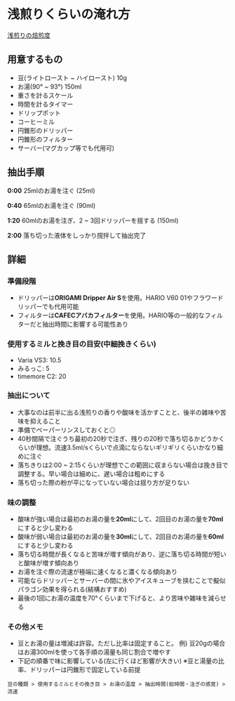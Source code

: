 # 浅煎りくらいの淹れ方
[浅煎りの焙煎度](https://mountaincoffee.co.jp/blogs/coffeecolumn/roastlevel#ruffruff-table-of-contents-item-4)

## 用意するもの

- 豆(ライトロースト ~ ハイロースト) 10g
- お湯(90° ~ 93°) 150ml
- 重さを計るスケール
- 時間を計るタイマー
- ドリップポット
- コーヒーミル
- 円錐形のドリッパー
- 円錐形のフィルター
- サーバー(マグカップ等でも代用可)

## 抽出手順

**0:00** 25mlのお湯を注ぐ (25ml)

**0:40** 65mlのお湯を注ぐ (90ml)

**1:20** 60mlのお湯を注ぎ、2 ~ 3回ドリッパーを揺する (150ml)

**2:00** 落ち切った液体をしっかり撹拌して抽出完了

## 詳細

### 準備段階
- ドリッパーは**ORIGAMI Dripper Air S**を使用。HARIO V60 01やフラワードリッパーでも代用可能
- フィルターは**CAFECアバカフィルター**を使用。HARIO等の一般的なフィルターだと抽出時間に影響する可能性あり

### 使用するミルと挽き目の目安(中細挽きくらい)
- Varia VS3: 10.5
- みるっこ: 5
- timemore C2: 20

### 抽出について
- 大事なのは前半に出る浅煎りの香りや酸味を活かすことと、後半の雑味や苦味を抑えること
- 準備でペーパーリンスしておくと◎
- 40秒間隔で注ぐうち最初の20秒で注ぎ、残りの20秒で落ち切るかどうかくらいが理想。流速3.5ml/sくらいで点滴にならないギリギリくらいかなり細めに注ぐ
- 落ちきりは2:00 ~ 2:15くらいが理想でこの範囲に収まらない場合は挽き目で調整する。早い場合は細めに、遅い場合は粗めにする
- 落ち切った際の粉が平になっていない場合は揺り方が足りない

### 味の調整
- 酸味が強い場合は最初のお湯の量を**20ml**にして、2回目のお湯の量を**70ml**にすると少し変わる
- 酸味が弱い場合は最初のお湯の量を**30ml**にして、2回目のお湯の量を**60ml**にすると少し変わる
- 落ち切る時間が長くなると苦味が増す傾向があり、逆に落ち切る時間が短いと酸味が増す傾向あり
- お湯を注ぐ際の流速が極端に速くなると濃くなる傾向あり
- 可能ならドリッパーとサーバーの間に氷やアイスキューブを挟むことで擬似パラゴン効果を得られる(結構おすすめ)
- 最後の1回にお湯の温度を70°くらいまで下げると、より苦味や雑味を減らせる

### その他メモ
- 豆とお湯の量は増減は許容。ただし比率は固定すること。 例) 豆20gの場合はお湯300mlを使って各手順の湯量も同じ割合で増やす
- 下記の順番で味に影響している(左に行くほど影響が大きい) ※豆と湯量の比率、ドリッパーは円錐形で固定している前提
```
豆の種類 > 使用するミルとその挽き目 > お湯の温度 > 抽出時間(総時間・注ぎの感覚) > 流速
```
